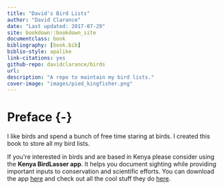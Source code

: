 ```yaml
--- 
title: "David's Bird Lists"
author: "David Clarance"
date: "Last updated: 2017-07-29"
site: bookdown::bookdown_site
documentclass: book
bibliography: [book.bib]
biblio-style: apalike
link-citations: yes
github-repo: davidclarance/birds
url: 
description: "A repo to maintain my bird lists."
cover-image: "images/pied_kingfisher.png"
---
```


# Preface {-}

I like birds and spend a bunch of free time staring at birds. I created this book to store all my bird lists. 

If you're interested in birds and are based in Kenya please consider using the **Kenya BirdLasser app**. It helps you document sighting while providing important inputs to conservation and scientific efforts. You can download the app [here](https://play.google.com/store/apps/details?id=com.lasser.birdlasserkenya&hl=en) and check out all the cool stuff they do [here](http://kenyabirdmap.adu.org.za/).


